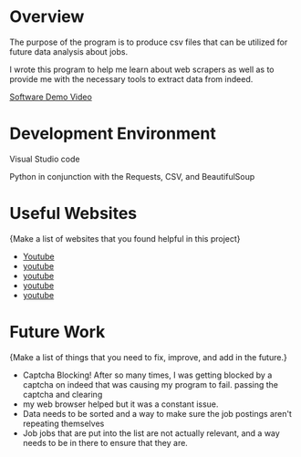 # Overview

The purpose of the program is to produce csv files that can be utilized for future data analysis about jobs. 

I wrote this program to help me learn about web scrapers as well as to provide me with the necessary tools to extract data from indeed. 

[Software Demo Video](https://youtu.be/N60V6KGIjEM)

# Development Environment

Visual Studio code

Python in conjunction with the Requests, CSV, and BeautifulSoup

# Useful Websites

{Make a list of websites that you found helpful in this project}
* [Youtube](https://www.youtube.com/watch?v=XVv6mJpFOb0)
* [youtube](https://www.youtube.com/watch?v=XQgXKtPSzUI)
* [youtube](https://www.youtube.com/watch?v=PPcgtx0sI2E)
* [youtube](https://www.youtube.com/watch?v=eN_3d4JrL_w)
* [youtube](https://www.youtube.com/watch?v=McxosUws0FE)

# Future Work

{Make a list of things that you need to fix, improve, and add in the future.}
* Captcha Blocking! After so many times, I was getting blocked by a captcha on indeed that was causing my program to fail. passing the captcha and clearing
* my web browser helped but it was a constant issue.
* Data needs to be sorted and a way to make sure the job postings aren't repeating themselves
* Job jobs that are put into the list are not actually relevant, and a way needs to be in there to ensure that they are. 